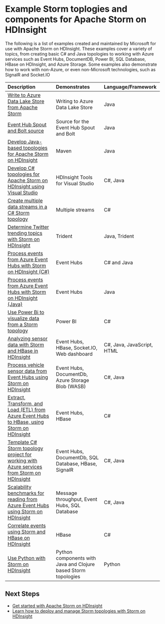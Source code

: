 <properties
    pageTitle="Example Apache Storm topologies on HDInsight | Azure"
    description="A list of example Storm topologies created and tested with Apache Storm on HDInsight including basic C# and Java topologies, and working with Event Hubs."
    services="hdinsight"
    documentationcenter=""
    author="Blackmist"
    manager="jhubbard"
    editor="cgronlun"
    tags="azure-portal" />
<tags
    ms.assetid="f9b1bdff-5928-4705-a76d-52fd200917cb"
    ms.service="hdinsight"
    ms.devlang="na"
    ms.topic="article"
    ms.tgt_pltfrm="na"
    ms.workload="big-data"
    ms.date="11/08/2016"
    wacn.date=""
    ms.author="larryfr" />

# Example Storm toplogies and components for Apache Storm on HDInsight

The following is a list of examples created and maintained by Microsoft for use with Apache Storm on HDInsight. These examples cover a variety of topics, from creating basic C# and Java topologies to working with Azure services such as Event Hubs, DocumentDB, Power BI, SQL Database, HBase on HDInsight, and Azure Storage. Some examples also demonstrate how to work with non-Azure, or even non-Microsoft technologies, such as SignalR and Socket.IO

| Description | Demonstrates | Language/Framework |
|:--- |:--- |:--- |
| [Write to Azure Data Lake Store from Apache Storm](/documentation/articles/hdinsight-storm-write-data-lake-store/) |Writing to Azure Data Lake Store |Java |
| [Event Hub Spout and Bolt source](https://github.com/apache/storm/tree/master/external/storm-eventhubs) |Source for the Event Hub Spout and Bolt |Java |
| [Develop Java-based topologies for Apache Storm on HDInsight][5797064f] |Maven |Java |
| [Develop C# topologies for Apache Storm on HDInsight using Visual Studio][16fce2d1] |HDInsight Tools for Visual Studio |C#, Java |
| [Create multiple data streams in a C# Storm topology][ec5a4064] |Multiple streams |C# |
| [Determine Twitter trending topics with Storm on HDInsight][3c86c7c8] |Trident |Java, Trident |
| [Process events from Azure Event Hubs with Storm on HDInsight (C#)][844d1d81] |Event Hubs |C# and Java |
| [Process events from Azure Event Hubs with Storm on HDInsight (Java)](/documentation/articles/hdinsight-storm-develop-java-event-hub-topology/) |Event Hubs |Java |
| [Use Power Bi to visualize data from a Storm topology][94d15238] |Power BI |C# |
| [Analyzing sensor data with Storm and HBase in HDInsight][ab894747] |Event Hubs, HBase, Socket.IO, Web dashboard |C#, Java, JavaScript, HTML |
| [Process vehicle sensor data from Event Hubs using Storm on HDInsight][246ee964] |Event Hubs, DocumentDb, Azure Storage Blob (WASB) |C#, Java |
| [Extract, Transform, and Load (ETL) from Azure Event Hubs to HBase, using Storm on HDInsight][b4b68194] |Event Hubs, HBase |C# |
| [Template C# Storm topology project for working with Azure services from Storm on HDInsight][ce0c02a2] |Event Hubs, DocumentDb, SQL Database, HBase, SignalR |C#, Java |
| [Scalability benchmarks for reading from Azure Event Hubs using Storm on HDInsight][d6c540e3] |Message throughput, Event Hubs, SQL Database |C#, Java |
| [Correlate events using Storm and HBase on HDInsight](/documentation/articles/hdinsight-storm-correlation-topology/) |HBase |C# |
| [Use Python with Storm on HDInsight](/documentation/articles/hdinsight-storm-develop-python-topology/) |Python components with Java and Clojure based Storm topologies |Python |

## Next Steps

* [Get started with Apache Storm on HDInsight][2b8c3488]
* [Learn how to deploy and manage Storm topologies with Storm on HDInsight][6eb0d3b8]

[2b8c3488]: /documentation/articles/hdinsight-apache-storm-tutorial-get-started/ "Learn how to create a Storm on HDInsight cluster and use the Storm Dashboard to deploy example topologies."
[6eb0d3b8]: /documentation/articles/hdinsight-storm-deploy-monitor-topology/ "Learn how to deploy and manage topologies using the web-based Storm Dashboard and Storm UI or the HDInsight Tools for Visual Studio."
[16fce2d1]: /documentation/articles/hdinsight-storm-develop-csharp-visual-studio-topology/ "Learn how to create C# Storm topologies by using the HDInsight Tools for Visual Studio."
[5797064f]: /documentation/articles/hdinsight-storm-develop-java-topology/ "Learn how to create Storm topologies in Java, using Maven, by creating a basic wordcount topology."
[94d15238]: /documentation/articles/hdinsight-storm-power-bi-topology/ "Demonstrates how to write data to Power BI from a C# topology, then create a chart and dashboard from the data."
[ec5a4064]: https://github.com/Blackmist/csharp-storm-example "Demonstrates a basic Storm topology that performs a wordcount, implemented in C#. This also demonstrates how to create multiple data streams within a C# topology."
[844d1d81]: /documentation/articles/hdinsight-storm-develop-csharp-event-hub-topology/ "Learn how to read and write data from Azure Event Hubs with Storm on HDInsight."
[ab894747]: /documentation/articles/hdinsight-storm-sensor-data-analysis/ "Learn how to use Apache Storm on HDInsight to process sensor data from Azure Event Hubs, visualize it using D3.js, and (optionally,) store it to HBase."
[3c86c7c8]: /documentation/articles/hdinsight-storm-twitter-trending/ "Learn how to use Trident to create a Storm topology that determines trending topics (based on hashtags,) on Twitter."
[246ee964]: /documentation/articles/hdinsight-storm-iot-eventhub-documentdb/ "Learn how to use a Storm topology to read messages from Azure Event Hubs, read documents from Azure DocumentDB for data referencing and save data to Azure Storage."
[d6c540e3]: https://github.com/hdinsight/hdinsight-storm-examples/blob/master/EventCountExample "Several topologies to demonstrate throughput when reading from Azure Event Hubs and storing to SQL Database using Apache Storm on HDInsight."
[b4b68194]: https://github.com/hdinsight/hdinsight-storm-examples/blob/master/RealTimeETLExample "Learn how to read data from Azure Event Hubs, aggregate & transform the data, then store it to HBase on HDInsight."
[ce0c02a2]: https://github.com/hdinsight/hdinsight-storm-examples/tree/master/templates/HDInsightStormExamples "This project contains templates for spouts, bolts and topologies to interact with various Azure services like Event Hubs, DocumentDB, and SQL Database."

